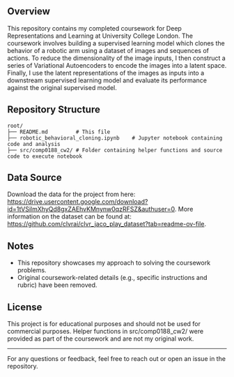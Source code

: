 ## Overview
This repository contains my completed coursework for Deep Representations and Learning at University College London. The coursework involves building a supervised learning model which clones the behavior of a robotic arm using a dataset of images and sequences of actions. To reduce the dimensionality of the image inputs, I then construct a series of Variational Autoencoders to encode the images into a latent space. Finally, I use the latent representations of the images as inputs into a downstream supervised learning model and evaluate its performance against the original supervised model. 

## Repository Structure
```
root/
├── README.md         # This file
├── robotic_behavioral_cloning.ipynb    # Jupyter notebook containing code and analysis
├── src/comp0188_cw2/ # Folder containing helper functions and source code to execute notebook
```

## Data Source

Download the data for the project from here: https://drive.usercontent.google.com/download?id=1tVSilmXhyQd8gxZAEhvKMnynw0qzRFSZ&authuser=0. More information on the dataset can be found at: https://github.com/clvrai/clvr_jaco_play_dataset?tab=readme-ov-file.

## Notes
- This repository showcases my approach to solving the coursework problems.
- Original coursework-related details (e.g., specific instructions and rubric) have been removed. 
  
## License
This project is for educational purposes and should not be used for commercial purposes. Helper functions in src/comp0188_cw2/ were provided as part of the coursework and are not my original work.

---

For any questions or feedback, feel free to reach out or open an issue in the repository.
